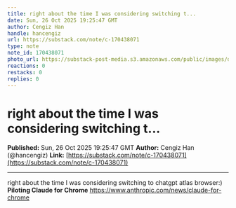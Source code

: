 ```yaml
---
title: right about the time I was considering switching t...
date: Sun, 26 Oct 2025 19:25:47 GMT
author: Cengiz Han
handle: hancengiz
url: https://substack.com/note/c-170438071
type: note
note_id: 170438071
photo_url: https://substack-post-media.s3.amazonaws.com/public/images/dd3c9352-78f7-4a7e-ab29-7efd239dd41c_400x400.jpeg
reactions: 0
restacks: 0
replies: 0
---
```


# right about the time I was considering switching t...

**Published:** Sun, 26 Oct 2025 19:25:47 GMT
**Author:** Cengiz Han (@hancengiz)
**Link:** [https://substack.com/note/c-170438071](https://substack.com/note/c-170438071)

---

right about the time I was considering switching to chatgpt atlas browser:) **Piloting Claude for Chrome** <https://www.anthropic.com/news/claude-for-chrome>
